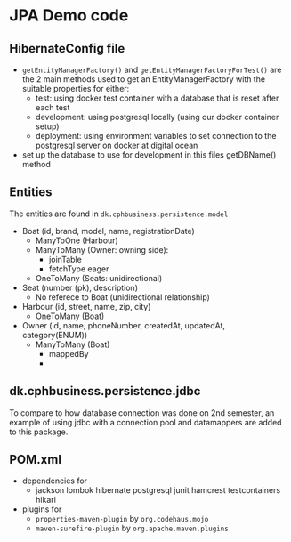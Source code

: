 # JPA Demo code
## HibernateConfig file
- `getEntityManagerFactory()` and `getEntityManagerFactoryForTest()` are the 2 main methods used to get an EntityManagerFactory with the suitable properties for either:
  - test: using docker test container with a database that is reset after each test
  - development: using postgresql locally (using our docker container setup)
  - deployment: using environment variables to set connection to the postgresql server on docker at digital ocean
- set up the database to use for development in this files getDBName() method

## Entities
The entities are found in `dk.cphbusiness.persistence.model`
- Boat (id, brand, model, name, registrationDate)
  - ManyToOne (Harbour)
  - ManyToMany (Owner: owning side): 
    - joinTable
    - fetchType eager
  - OneToMany (Seats: unidirectional)
- Seat (number (pk), description)
  - No referece to Boat (unidirectional relationship)
- Harbour (id, street, name, zip, city)
  - OneToMany (Boat)
- Owner (id, name, phoneNumber, createdAt, updatedAt, category(ENUM))
  - ManyToMany (Boat)
    - mappedBy 
    - 
## dk.cphbusiness.persistence.jdbc
To compare to how database connection was done on 2nd semester, an example of using jdbc with a connection pool and datamappers are added to this package.

## POM.xml
- dependencies for 
  -  jackson
     lombok
     hibernate
     postgresql
     junit
     hamcrest
     testcontainers
     hikari
- plugins for
  - `properties-maven-plugin` by `org.codehaus.mojo`
  -  `maven-surefire-plugin` by `org.apache.maven.plugins`